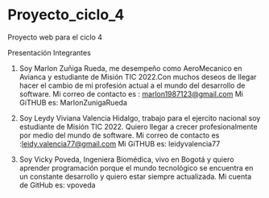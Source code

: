 # Proyecto_ciclo_4
Proyecto web para  el ciclo 4

Presentación Integrantes 

1) Soy Marlon Zuñiga Rueda, me desempeño como AeroMecanico en Avianca y estudiante de Misión TIC 2022.Con muchos deseos de llegar hacer el cambio de mi profesión actual a el mundo del desarrollo de software. 
Mi correo de contacto es : marlon1987123@gmail.com
Mi GiTHUB es: MarlonZunigaRueda

2) Soy Leydy Viviana Valencia Hidalgo, trabajo para el ejercito nacional soy  estudiante de Misión TIC 2022. Quiero llegar a crecer profesionalmente por medio del mundo de software.
Mi correo de contacto es :leidy.valencia77@gmail.com
Mi GiTHUB es: leidyvalencia77

3) Soy Vicky Poveda, Ingeniera Biomédica, vivo en Bogotá y quiero aprender programación porque  el mundo tecnológico se encuentra en un constante desarrollo y quiero estar siempre actualizada.
Mi cuenta de GitHub es: vpoveda
